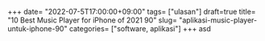 +++
date= "2022-07-5T17:00:00+09:00"
tags= ["ulasan"]
draft=true
title= "10 Best Music Player for iPhone of 2021        90"
slug= "aplikasi-music-player-untuk-iphone-90"
categories= ["software, aplikasi"]
+++
asd
